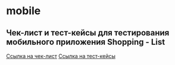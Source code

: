 # mobile

## Чек-лист и тест-кейсы для тестирования мобильного приложения Shopping - List

[Ссылка на чек-лист](https://docs.google.com/spreadsheets/d/11Aocmi5ELvhUOlsIY9FbmS-R7jbBXMveDzga1LCPCec/edit?usp=sharing)
[Ссылка на тест-кейсы](https://github.com/Ballist166/mobile/blob/main/Тест-кейсы%20mobile.pdf)
